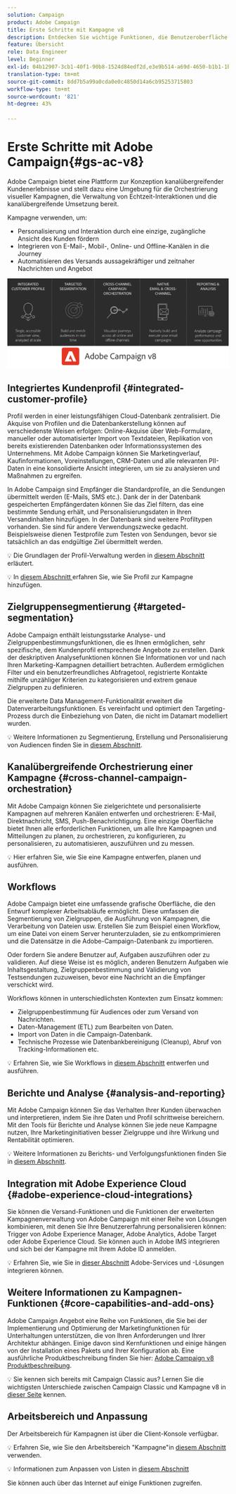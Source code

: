 ```yaml
---
solution: Campaign
product: Adobe Campaign
title: Erste Schritte mit Kampagne v8
description: Entdecken Sie wichtige Funktionen, die Benutzeroberfläche und globale Richtlinien
feature: Übersicht
role: Data Engineer
level: Beginner
exl-id: 04b12907-3cb1-40f1-90b8-1524d84edf2d,e3e9b514-a69d-4650-b1b1-1b76b4f3d63f
translation-type: tm+mt
source-git-commit: 8dd7b5a99a0cda0e0c4850d14a6cb95253715803
workflow-type: tm+mt
source-wordcount: '821'
ht-degree: 43%

---
```


# Erste Schritte mit Adobe Campaign{#gs-ac-v8}

Adobe Campaign bietet eine Plattform zur Konzeption kanalübergreifender Kundenerlebnisse und stellt dazu eine Umgebung für die Orchestrierung visueller Kampagnen, die Verwaltung von Echtzeit-Interaktionen und die kanalübergreifende Umsetzung bereit.

Kampagne verwenden, um:

* Personalisierung und Interaktion durch eine einzige, zugängliche Ansicht des Kunden fördern
* Integrieren von E-Mail-, Mobil-, Online- und Offline-Kanälen in die Journey
* Automatisieren des Versands aussagekräftiger und zeitnaher Nachrichten und Angebot

![](assets/ac-capabilities.png)

## Integriertes Kundenprofil {#integrated-customer-profile}

Profil werden in einer leistungsfähigen Cloud-Datenbank zentralisiert. Die Akquise von Profilen und die Datenbankerstellung können auf verschiedenste Weisen erfolgen: Online-Akquise über Web-Formulare, manueller oder automatisierter Import von Textdateien, Replikation von bereits existierenden Datenbanken oder Informationssystemen des Unternehmens. Mit Adobe Campaign können Sie Marketingverlauf, Kaufinformationen, Voreinstellungen, CRM-Daten und alle relevanten PII-Daten in eine konsolidierte Ansicht integrieren, um sie zu analysieren und Maßnahmen zu ergreifen.

In Adobe Campaign sind Empfänger die Standardprofile, an die Sendungen übermittelt werden (E-Mails, SMS etc.). Dank der in der Datenbank gespeicherten Empfängerdaten können Sie das Ziel filtern, das eine bestimmte Sendung erhält, und Personalisierungsdaten in Ihren Versandinhalten hinzufügen. In der Datenbank sind weitere Profiltypen vorhanden. Sie sind für andere Verwendungszwecke gedacht. Beispielsweise dienen Testprofile zum Testen von Sendungen, bevor sie tatsächlich an das endgültige Ziel übermittelt werden.

:bulb: Die Grundlagen der Profil-Verwaltung werden in [diesem Abschnitt](audiences.md) erläutert.

:bulb: In [diesem Abschnitt ](import.md) erfahren Sie, wie Sie Profil zur Kampagne hinzufügen.

## Zielgruppensegmentierung {#targeted-segmentation}

Adobe Campaign enthält leistungsstarke Analyse- und Zielgruppenbestimmungsfunktionen, die es Ihnen ermöglichen, sehr spezifische, dem Kundenprofil entsprechende Angebote zu erstellen. Dank der deskriptiven Analysefunktionen können Sie Informationen vor und nach Ihren Marketing-Kampagnen detailliert betrachten. Außerdem ermöglichen Filter und ein benutzerfreundliches Abfragetool, registrierte Kontakte mithilfe unzähliger Kriterien zu kategorisieren und extrem genaue Zielgruppen zu definieren.

Die erweiterte Data Management-Funktionalität erweitert die Datenverarbeitungsfunktionen. Es vereinfacht und optimiert den Targeting-Prozess durch die Einbeziehung von Daten, die nicht im Datamart modelliert wurden.

:bulb: Weitere Informationen zu Segmentierung, Erstellung und Personalisierung von Audiencen finden Sie in [diesem Abschnitt](audiences.md).

## Kanalübergreifende Orchestrierung einer Kampagne {#cross-channel-campaign-orchestration}

Mit Adobe Campaign können Sie zielgerichtete und personalisierte Kampagnen auf mehreren Kanälen entwerfen und orchestrieren: E-Mail, Direktnachricht, SMS, Push-Benachrichtigung. Eine einzige Oberfläche bietet Ihnen alle erforderlichen Funktionen, um alle Ihre Kampagnen und Mitteilungen zu planen, zu orchestrieren, zu konfigurieren, zu personalisieren, zu automatisieren, auszuführen und zu messen.

:bulb: Hier erfahren Sie, wie Sie eine Kampagne entwerfen, planen und ausführen.[](campaigns.md)

## Workflows

Adobe Campaign bietet eine umfassende grafische Oberfläche, die den Entwurf komplexer Arbeitsabläufe ermöglicht. Diese umfassen die Segmentierung von Zielgruppen, die Ausführung von Kampagnen, die Verarbeitung von Dateien usw. Erstellen Sie zum Beispiel einen Workflow, um eine Datei von einem Server herunterzuladen, sie zu entkomprimieren und die Datensätze in die Adobe-Campaign-Datenbank zu importieren.

Oder fordern Sie andere Benutzer auf, Aufgaben auszuführen oder zu validieren. Auf diese Weise ist es möglich, anderen Benutzern Aufgaben wie Inhaltsgestaltung, Zielgruppenbestimmung und Validierung von Testsendungen zuzuweisen, bevor eine Nachricht an die Empfänger verschickt wird.

Workflows können in unterschiedlichsten Kontexten zum Einsatz kommen:

* Zielgruppenbestimmung für Audiences oder zum Versand von Nachrichten.
* Daten-Management (ETL) zum Bearbeiten von Daten.
* Import von Daten in die Campaign-Datenbank.
* Technische Prozesse wie Datenbankbereinigung (Cleanup), Abruf von Tracking-Informationen etc.

:bulb: Erfahren Sie, wie Sie Workflows in [diesem Abschnitt](../config/workflows.md) entwerfen und ausführen.

## Berichte und Analyse {#analysis-and-reporting}

Mit Adobe Campaign können Sie das Verhalten Ihrer Kunden überwachen und interpretieren, indem Sie ihre Daten und Profil schrittweise bereichern. Mit den Tools für Berichte und Analyse können Sie jede neue Kampagne nutzen, Ihre Marketinginitiativen besser Zielgruppe und ihre Wirkung und Rentabilität optimieren.

:bulb:  Weitere Informationen zu Berichts- und Verfolgungsfunktionen finden Sie in [diesem Abschnitt](reporting.md).

## Integration mit Adobe Experience Cloud {#adobe-experience-cloud-integrations}

Sie können die Versand-Funktionen und die Funktionen der erweiterten Kampagnenverwaltung von Adobe Campaign mit einer Reihe von Lösungen kombinieren, mit denen Sie Ihre Benutzererfahrung personalisieren können: Trigger von Adobe Experience Manager, Adobe Analytics, Adobe Target oder Adobe Experience Cloud. Sie können auch in Adobe IMS integrieren und sich bei der Kampagne mit Ihrem Adobe ID anmelden.

:bulb: Erfahren Sie, wie Sie in [dieser Abschnitt](../connect/integration.md) Adobe-Services und -Lösungen integrieren können.

## Weitere Informationen zu Kampagnen-Funktionen {#core-capabilities-and-add-ons}

Adobe Campaign Angebot eine Reihe von Funktionen, die Sie bei der Implementierung und Optimierung der Marketingfunktionen für Unterhaltungen unterstützen, die von Ihren Anforderungen und Ihrer Architektur abhängen. Einige davon sind Kernfunktionen und einige hängen von der Installation eines Pakets und Ihrer Konfiguration ab. Eine ausführliche Produktbeschreibung finden Sie hier: [Adobe Campaign v8 Produktbeschreibung](https://helpx.adobe.com/de/legal/product-descriptions/adobe-campaign-classic---product-description.html).

:bulb: Sie kennen sich bereits mit Campaign Classic aus? Lernen Sie die wichtigsten Unterschiede zwischen Campaign Classic und Kampagne v8 in [dieser Seite](capability-matrix.md) kennen.

## Arbeitsbereich und Anpassung

Der Arbeitsbereich für Kampagnen ist über die Client-Konsole verfügbar.

:bulb:  Erfahren Sie, wie Sie den Arbeitsbereich &quot;Kampagne&quot;in [diesem Abschnitt](https://experienceleague.adobe.com/docs/campaign-classic/using/getting-started/starting-with-adobe-campaign/campaign-workspace/adobe-campaign-workspace.html) verwenden.

:bulb:  Informationen zum Anpassen von Listen in [diesem Abschnitt](https://experienceleague.adobe.com/docs/campaign-classic/using/getting-started/starting-with-adobe-campaign/campaign-workspace/adobe-campaign-ui-lists.html)

Sie können auch über das Internet auf einige Funktionen zugreifen.

